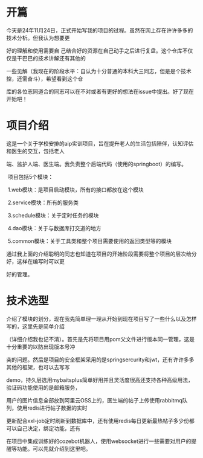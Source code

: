 # 开篇

​	今天是24年11月24日，正式开始写我的项目的过程。虽然在网上存在许许多多的技术分析。但我认为想要更

好的理解和使用需要自                                         己结合好的资源在自己动手之后进行复盘。这个仓库不仅仅是干巴巴的技术讲解还有其他的

一些见解（我现在的阶段水平：自认为十分普通的本科大三同志，但是是个技术控，还需奋斗），希望看到这个仓

库的各位志同道合的同志可以在不对或者有更好的想法在issue中提出。好了现在开始吧！

# 项目介绍

​	这是一个关于学校安排的aip实训项目，旨在提升老人的生活包括陪伴，认知评估和医生的交互，包括老人

端、监护人端、医生端。我负责整个后端代码（使用的springboot）的编写。

​	项目包括5个模块：

​		1.web模块：是项目启动模块，所有的接口都放在这个模块

​		2.service模块：所有的服务类

​		3.schedule模块：关于定时任务的模块

​		4.dao模块：关于与数据库打交道的地方

​		5.common模块：关于工具类和整个项目需要使用的返回类型等的模块

​	通过我上面的介绍聪明的同志也知道在项目的开始阶段需要将整个项目的层次给分好，这样在编写时可以更

好的管理。

# 技术选型

​	介绍了模块的划分，现在我先简单理一理从开始到现在项目写了一些什么以及怎样写的，这里先是简单介绍

（详细介绍我也记不清）。首先是先将项目用pom父文件进行版本同一管理，这是十分重要的以防出现版本号冲

突的问题。然后是项目的安全框架采用的是springsercurity和jwt，还有许许多多其他的框架，也可以去写写

demo，持久层选用mybaitsplus简单好用并且灵活度很高还支持各种高级用法，验证码功能使用的是邮箱服务，

用户的图片信息全部放到阿里云OSS上的，医生端的帖子上传使用rabbitmq队列，使用redis进行帖子数据的实时

更新配合xxl-job定时刷新到数据库中，还有使用redis每日更新最热帖子多少份都可以自己决定，绑定功能，还有

在项目中集成训练好的cozebot机器人，使用websocket进行一些需要对用户的提醒等功能。可以先就介绍到这里吧。